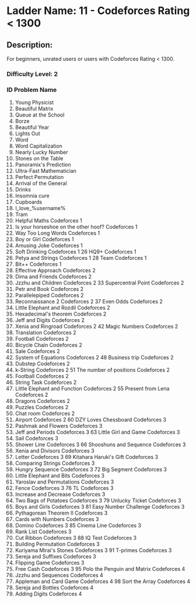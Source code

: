 # Ladder Name: 11 - Codeforces Rating < 1300

## Description:
For beginners, unrated users or users with Codeforces Rating < 1300.

### Difficulty Level: 2
### ID	Problem Name	
1.	Young Physicist	
2.	Beautiful Matrix 
3.	Queue at the School	
4.	Borze	
5.	Beautiful Year
6.	Lights Out
7.	Word
8.	Word Capitalization	
9.	Nearly Lucky Number	
10.	Stones on the Table	
11.	Panoramix's Prediction
12.	Ultra-Fast Mathematician
13.	Perfect Permutation
14.	Arrival of the General
15.	Drinks	
16.	Insomnia cure	
17.	Cupboards	
18.	I_love_\%username\%	
19.	Tram
20.	Helpful Maths	Codeforces	1
21.	Is your horseshoe on the other hoof?	Codeforces	1
22.	Way Too Long Words	Codeforces	1
23.	Boy or Girl	Codeforces	1
24.	Amusing Joke	Codeforces	1
25.	Soft Drinking	Codeforces	1
26	HQ9+	Codeforces	1
27.	Petya and Strings	Codeforces	1
28	Team	Codeforces	1
29.	Bit++	Codeforces	1
30.	Effective Approach	Codeforces	2
31.	Dima and Friends	Codeforces	2
32.	Jzzhu and Children	Codeforces	2
33	Supercentral Point	Codeforces	2
34.	Petr and Book	Codeforces	2
35.	Parallelepiped	Codeforces	2
36.	Reconnaissance 2	Codeforces	2
37	Even Odds	Codeforces	2
38.	Little Elephant and Rozdil	Codeforces	2
39.	Hexadecimal's theorem	Codeforces	2
40.	Jeff and Digits	Codeforces	2
41.	Xenia and Ringroad	Codeforces	2
42	Magic Numbers	Codeforces	2
43.	Translation	Codeforces	2
44.	Football	Codeforces	2
45.	Bicycle Chain	Codeforces	2
46.	Sale	Codeforces	2
47.	System of Equations	Codeforces	2
48	Business trip	Codeforces	2
49.	Dubstep	Codeforces	2
50.	k-String	Codeforces	2
51	The number of positions	Codeforces	2
52.	Football	Codeforces	2
53.	String Task	Codeforces	2
54.	Little Elephant and Function	Codeforces	2
55	Present from Lena	Codeforces	2
56.	Dragons	Codeforces	2
57.	Puzzles	Codeforces	2
58.	Chat room	Codeforces	2
59.	Airport	Codeforces	2
60	DZY Loves Chessboard	Codeforces	3
61.	Pashmak and Flowers	Codeforces	3
62.	Jeff and Periods	Codeforces	3
63	Little Girl and Game	Codeforces	3
64.	Sail	Codeforces	3
65.	Shower Line	Codeforces	3
66	Shooshuns and Sequence	Codeforces	3
67.	Xenia and Divisors	Codeforces	3
68.	Letter	Codeforces	3
69	Kitahara Haruki's Gift	Codeforces	3
70.	Comparing Strings	Codeforces	3
71.	Hungry Sequence	Codeforces	3
72	Big Segment	Codeforces	3
73.	Little Elephant and Bits	Codeforces	3
74.	Yaroslav and Permutations	Codeforces	3
75.	Fence	Codeforces	3
76	TL	Codeforces	3
77.	Increase and Decrease	Codeforces	3
78.	Two Bags of Potatoes	Codeforces	3
79	Unlucky Ticket	Codeforces	3
80.	Boys and Girls	Codeforces	3
81	Easy Number Challenge	Codeforces	3
82.	Pythagorean Theorem II	Codeforces	3
83.	Cards with Numbers	Codeforces	3
84.	Domino	Codeforces	3
85	Cinema Line	Codeforces	3
86.	Rank List	Codeforces	3
87.	Cut Ribbon	Codeforces	3
88	IQ Test	Codeforces	3
89.	Building Permutation	Codeforces	3
90.	Kuriyama Mirai's Stones	Codeforces	3
91	T-primes	Codeforces	3
92.	Sereja and Suffixes	Codeforces	3
93.	Flipping Game	Codeforces	3
94.	Free Cash	Codeforces	3
95	Polo the Penguin and Matrix	Codeforces	4
96.	Jzzhu and Sequences	Codeforces	4
97.	Appleman and Card Game	Codeforces	4
98	Sort the Array	Codeforces	4
99.	Sereja and Bottles	Codeforces	4
100.	Adding Digits	Codeforces	4

